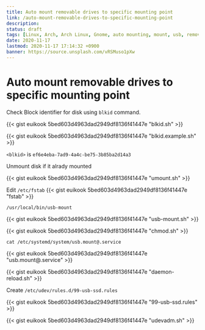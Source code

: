 ```yaml
---
title: Auto mount removable drives to specific mounting point
link: /auto-mount-removable-drives-to-specific-mounting-point
description: 
status: draft
tags: [Linux, Arch, Arch Linux, Gnome, auto mounting, mount, usb, removable]
date: 2020-11-17
lastmod: 2020-11-17 17:14:32 +0900
banner: https://source.unsplash.com/vRSMuso1pXw
---
```


# Auto mount removable drives to specific mounting point


Check Block identifier for disk using `blkid` command.

{{< gist euikook 5bed603d4963dad2949df8136f41447e "blkid.sh" >}}


{{< gist euikook 5bed603d4963dad2949df8136f41447e "blkid.example.sh" >}}

`<blkid>` is `ef6e4eba-7ad9-4a4c-be75-3b85ba2d14a3`

Unmount disk if it alrady mounted

{{< gist euikook 5bed603d4963dad2949df8136f41447e "umount.sh" >}}

<!--more-->

Edit `/etc/fstab`
{{< gist euikook 5bed603d4963dad2949df8136f41447e "fstab" >}}

`/usr/local/bin/usb-mount`

{{< gist euikook 5bed603d4963dad2949df8136f41447e "usb-mount.sh" >}}

{{< gist euikook 5bed603d4963dad2949df8136f41447e "chmod.sh" >}}


`cat /etc/systemd/system/usb.mount@.service`

{{< gist euikook 5bed603d4963dad2949df8136f41447e "usb.mount@.service" >}}


{{< gist euikook 5bed603d4963dad2949df8136f41447e "daemon-reload.sh" >}}


Create `/etc/udev/rules.d/99-usb-ssd.rules`

{{< gist euikook 5bed603d4963dad2949df8136f41447e "99-usb-ssd.rules" >}}

{{< gist euikook 5bed603d4963dad2949df8136f41447e "udevadm.sh" >}}
